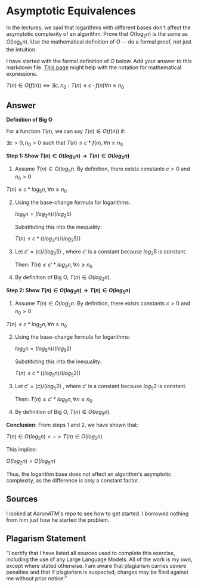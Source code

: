 # Asymptotic Equivalences

In the lectures, we said that logarithms with different bases don't affect the
asymptotic complexity of an algorithm. Prove that $O(\log_{2} n)$ is the same as
$O(\log_{5} n)$. Use the mathematical definition of $O$ -- do a formal proof,
not just the intuition.

I have started with the formal definition of $O$ below. Add your answer to this
markdown file. [This
page](https://docs.github.com/en/get-started/writing-on-github/working-with-advanced-formatting/writing-mathematical-expressions)
might help with the notation for mathematical expressions.

$T(n) \in O(f(n)) \iff \exists c, n_0: T(n) \leq c \cdot f(n) \forall n \geq n_0$

## Answer

**Definition of Big O**

For a function $T(n)$, we can say $T(n) \in O(f(n))$ if: 

$\exists c > 0, n_{0} > 0$ such that $T(n) \leq c * f(n), \forall n \geq n_0$

**Step 1: Show $T(n) \in O(log_{5}n) \rightarrow T(n) \in O(log_{2}n)$**

1. Assume $T(n) \in O(log_{5}n$. By definition, there exists constants $c > 0$ and $n_{0} > 0$ 

$T(n) \leq c * log_{5} n, \forall n \geq n_{0}$ 

2. Using the base-change formula for logarithms:

   $log_{5} n = (log_{2} n) / (log_{2} 5)$

   Substituting this into the inequality:

   $T(n) \leq c * ((log_{2} n) / (log_{2} 5))$

3. Let $c' = (c) / (log_{2} 5)$ , where $c'$ is a constant because $log_{2} 5$ is constant.

   Then:
         $T(n) \leq c' * log_{2} n, \forall n \geq n_{0}$

4. By definition of Big O, $T(n) \in O(log_{2} n)$.

**Step 2: Show $T(n) \in O(log_{2}n) \rightarrow T(n) \in O(log_{5}n)$**

 1. Assume $T(n) \in O(log_{2}n$. By definition, there exists constants $c > 0$ and $n_{0} > 0$ 

$T(n) \leq c * log_{2} n, \forall n \geq n_{0}$ 

2. Using the base-change formula for logarithms:

   $log_{2} n = (log_{5} n) / (log_{5} 2)$

   Substituting this into the inequality:

   $T(n) \leq c * ((log_{5} n) / (log_{5} 2))$

3. Let $c' = (c) / (log_{5} 2)$ , where $c'$ is a constant because $log_{5} 2$ is constant.

   Then:
         $T(n) \leq c' * log_{5} n, \forall n \geq n_{0}$

4. By definition of Big O, $T(n) \in O(log_{5} n)$.

**Conclusion:** 
From steps 1 and 2, we have shown that: 

  $T(n) \in O(log_{5} n) <-> T(n) \in O(log_{2} n)$

This implies: 

  $O(log_{2} n) = O(log_{5} n)$

Thus, the logarithm base does not affect an algorithm's asymptotic complexity, as the difference is only a constant factor. 

## Sources 
I looked at AaronATM's repo to see how to get started. I borrowed nothing from him just how he started the problem. 

## Plagarism Statement
“I certify that I have listed all sources used to complete this exercise, including the use of any Large Language Models. All of the work is my own, except where stated otherwise. I am aware that plagiarism carries severe penalties and that if plagiarism is suspected, charges may be filed against me without prior notice.”
